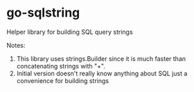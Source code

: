 # go-sqlstring
Helper library for building SQL query strings

Notes:

1. This library uses strings.Builder since it is much faster than concatenating strings with "+".
1. Initial version doesn't really know anything about SQL just a convenience for building strings
